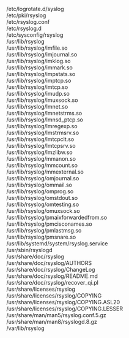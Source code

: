 /etc/logrotate.d/syslog  
/etc/pki/rsyslog  
/etc/rsyslog.conf  
/etc/rsyslog.d  
/etc/sysconfig/rsyslog  
/usr/lib/rsyslog  
/usr/lib/rsyslog/imfile.so  
/usr/lib/rsyslog/imjournal.so  
/usr/lib/rsyslog/imklog.so  
/usr/lib/rsyslog/immark.so  
/usr/lib/rsyslog/impstats.so  
/usr/lib/rsyslog/imptcp.so  
/usr/lib/rsyslog/imtcp.so  
/usr/lib/rsyslog/imudp.so  
/usr/lib/rsyslog/imuxsock.so  
/usr/lib/rsyslog/lmnet.so  
/usr/lib/rsyslog/lmnetstrms.so  
/usr/lib/rsyslog/lmnsd\_ptcp.so  
/usr/lib/rsyslog/lmregexp.so  
/usr/lib/rsyslog/lmstrmsrv.so  
/usr/lib/rsyslog/lmtcpclt.so  
/usr/lib/rsyslog/lmtcpsrv.so  
/usr/lib/rsyslog/lmzlibw.so  
/usr/lib/rsyslog/mmanon.so  
/usr/lib/rsyslog/mmcount.so  
/usr/lib/rsyslog/mmexternal.so  
/usr/lib/rsyslog/omjournal.so  
/usr/lib/rsyslog/ommail.so  
/usr/lib/rsyslog/omprog.so  
/usr/lib/rsyslog/omstdout.so  
/usr/lib/rsyslog/omtesting.so  
/usr/lib/rsyslog/omuxsock.so  
/usr/lib/rsyslog/pmaixforwardedfrom.so  
/usr/lib/rsyslog/pmcisconames.so  
/usr/lib/rsyslog/pmlastmsg.so  
/usr/lib/rsyslog/pmsnare.so  
/usr/lib/systemd/system/rsyslog.service  
/usr/sbin/rsyslogd  
/usr/share/doc/rsyslog  
/usr/share/doc/rsyslog/AUTHORS  
/usr/share/doc/rsyslog/ChangeLog  
/usr/share/doc/rsyslog/README.md  
/usr/share/doc/rsyslog/recover\_qi.pl  
/usr/share/licenses/rsyslog  
/usr/share/licenses/rsyslog/COPYING  
/usr/share/licenses/rsyslog/COPYING.ASL20  
/usr/share/licenses/rsyslog/COPYING.LESSER  
/usr/share/man/man5/rsyslog.conf.5.gz  
/usr/share/man/man8/rsyslogd.8.gz  
/var/lib/rsyslog  
